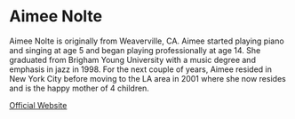 # Aimee Nolte

Aimee Nolte is originally from Weaverville, CA. Aimee started playing piano and singing at age 5 and began playing professionally at age 14. She graduated from Brigham Young University with a music degree and emphasis in jazz in 1998. For the next couple of years, Aimee resided in New York City before moving to the LA area in 2001 where she now resides and is the happy mother of 4 children.



[Official Website](http://aimeenolte.com/)